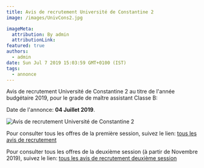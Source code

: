 ```yaml
---
title: Avis de recrutement Université de Constantine 2
image: /images/UnivCons2.jpg

imageMeta:
  attribution: By admin
  attributionLink:
featured: true
authors:
  - admin
date: Sun Jul 7 2019 15:03:59 GMT+0100 (IST)
tags:
  - annonce
---
```


Avis de recrutement Université de Constantine 2 au titre de l'année budgétaire 2019, pour le grade de maître assistant Classe B:

Date de l'annonce: **04 Juillet 2019**.

![Avis de recrutement Université de Constantine 2](/images/avis_de_recrutement_universite_constantine_2.jpg)


Pour consulter tous les offres de la première session, suivez le lien: [tous les avis de recrutement](/tous_les_avis_de_recrutement_annee_budgetaire_2019/)

Pour consulter tous les offres de la deuxième session (à partir de Novembre 2019), suivez le lien: [tous les avis de recrutement deuxième session](/tous-les-avis-de-recrutement-mitre-assistant-classe-b-au-titre-de-l-annee-2019-deuxieme-session/)
